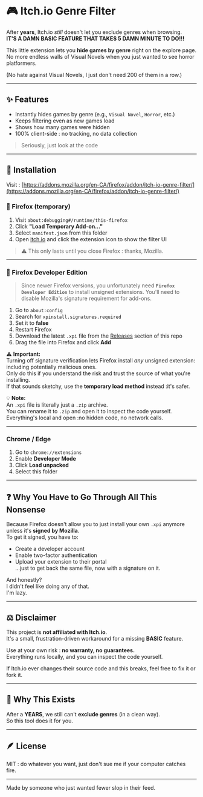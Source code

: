 # 🎮 Itch.io Genre Filter

After **years**, Itch.io *still* doesn't let you exclude genres when browsing.  
**IT'S A DAMN BASIC FEATURE THAT TAKES 5 DAMN MINUTE TO DO!!!**

This little extension lets you **hide games by genre** right on the explore page.  
No more endless walls of Visual Novels when you just wanted to see horror platformers.

(No hate against Visual Novels, I just don't need 200 of them in a row.)

---

## ✨ Features
- Instantly hides games by genre (e.g., `Visual Novel`, `Horror`, etc.)
- Keeps filtering even as new games load
- Shows how many games were hidden
- 100% client-side : no tracking, no data collection
> Seriously, just look at the code 

---

## 🧩 Installation
Visit : [https://addons.mozilla.org/en-CA/firefox/addon/itch-io-genre-filter/](https://addons.mozilla.org/en-CA/firefox/addon/itch-io-genre-filter/)

### 🦊 Firefox (temporary)
1. Visit `about:debugging#/runtime/this-firefox`
2. Click **"Load Temporary Add-on..."**
3. Select `manifest.json` from this folder
4. Open [itch.io](https://itch.io/) and click the extension icon to show the filter UI  

> ⚠️ This only lasts until you close Firefox : thanks, Mozilla.

---

### 🦊 Firefox Developer Edition
> Since newer Firefox versions, you unfortunately need **`Firefox Developer Edition`** to install unsigned extensions.
You'll need to disable Mozilla's signature requirement for add-ons.

1. Go to `about:config`
2. Search for `xpinstall.signatures.required`
3. Set it to **false**
4. Restart Firefox
5. Download the latest `.xpi` file from the [Releases](../../releases) section of this repo  
6. Drag the file into Firefox and click **Add**

⚠️ **Important:**  
Turning off signature verification lets Firefox install *any* unsigned extension: including potentially malicious ones.  
Only do this if you understand the risk and trust the source of what you're installing.  
If that sounds sketchy, use the **temporary load method** instead :it's safer.


💡 **Note:**  
An `.xpi` file is literally just a `.zip` archive.  
You can rename it to `.zip` and open it to inspect the code yourself.  
Everything's local and open :no hidden code, no network calls.

---

### Chrome / Edge
1. Go to `chrome://extensions`
2. Enable **Developer Mode**
3. Click **Load unpacked**
4. Select this folder

---

## ❓ Why You Have to Go Through All This Nonsense

Because Firefox doesn't allow you to just install your own `.xpi` anymore unless it's **signed by Mozilla**.  
To get it signed, you have to:
- Create a developer account
- Enable two-factor authentication
- Upload your extension to their portal  
...just to get back the same file, now with a signature on it.

And honestly?  
I didn't feel like doing any of that.  
I'm lazy.

---

## ⚖️ Disclaimer

This project is **not affiliated with Itch.io**.  
It's a small, frustration-driven workaround for a missing **BASIC** feature.

Use at your own risk : **no warranty, no guarantees.**  
Everything runs locally, and you can inspect the code yourself.  

If Itch.io ever changes their source code and this breaks, feel free to fix it or fork it.  

---

## 🧠 Why This Exists

After a **YEARS**, we still can't **exclude genres** (in a clean way).  
So this tool does it for you.

---

## 🪶 License
MIT : do whatever you want, just don't sue me if your computer catches fire.

---

Made by someone who just wanted fewer slop in their feed.
